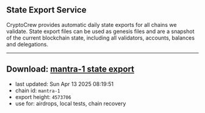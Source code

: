 ## State Export Service
CryptoCrew provides automatic daily state exports for all chains we validate. State export files can be used as genesis files and are a snapshot of the current blockchain state, including all validators, accounts, balances and delegations.

---
**Download: [mantra-1 state export](https://dl-eu2.ccvalidators.com/SERVICE/mantrachain/mantra-1_export_4573706.json)**
---

- last updated: Sun Apr 13 2025 08:19:51
- chain id: `mantra-1`
- export height: `4573706`
- use for: airdrops, local tests, chain recovery
